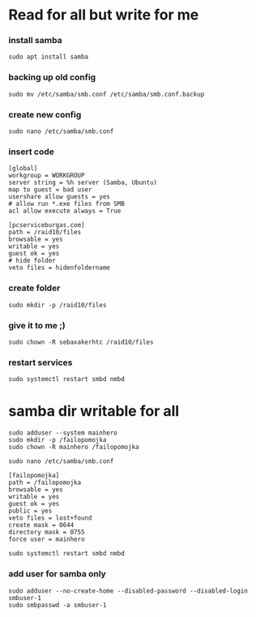 # Read for all but write for me

### install samba
```
sudo apt install samba
```
### backing up old config
```
sudo mv /etc/samba/smb.conf /etc/samba/smb.conf.backup
```
### create new config
```
sudo nano /etc/samba/smb.conf
```
### insert code
```
[global]
workgroup = WORKGROUP
server string = %h server (Samba, Ubuntu)
map to guest = bad user
usershare allow guests = yes
# allow run *.exe files from SMB
acl allow execute always = True

[pcserviceburgas.com]
path = /raid10/files
browsable = yes
writable = yes
guest ok = yes
# hide folder
veto files = hidenfoldername
```
### create folder
```
sudo mkdir -p /raid10/files
```
### give it to me ;)
```
sudo chown -R sebaxakerhtc /raid10/files
```
### restart services
```
sudo systemctl restart smbd nmbd
```
# samba dir writable for all
```
sudo adduser --system mainhero
sudo mkdir -p /failopomojka
sudo chown -R mainhero /failopomojka

sudo nano /etc/samba/smb.conf

[failopomojka]
path = /failopomojka
browsable = yes
writable = yes
guest ok = yes
public = yes
veto files = lost+found
create mask = 0644
directory mask = 0755
force user = mainhero

sudo systemctl restart smbd nmbd
```
### add user for samba only
```
sudo adduser --no-create-home --disabled-password --disabled-login smbuser-1
sudo smbpasswd -a smbuser-1
```
